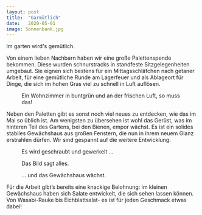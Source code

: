 ```yaml
---
layout: post
title:  "Garmütlich"
date:   2020-05-01
image: Sonnenbank.jpg
---
```


<p class="intro"><span class="dropcap">I</span>m garten wird's gemütlich. </p>

Von einem lieben Nachbarn haben wir eine große Palettenspende bekommen. Diese wurden schnurstracks in standfeste Sitzgelegenheiten umgebaut. Sie eignen sich bestens für ein Mittagsschläfchen nach getaner Arbeit, für eine gemütliche Runde am Lagerfeuer und als Ablageort für Dinge, die sich im hohen Gras viel zu schnell in Luft auflösen. 

<figure>
	<img src="{{ '/assets/img/Moebel.jpg' | prepend: site.baseurl }}" alt=""> 
	<figcaption>Ein Wohnzimmer in buntgrün und an der frischen Luft, so muss das!</figcaption>
</figure>

Neben den Paletten gibt es sonst noch viel neues zu entdecken, wie das im Mai so üblich ist. Am wenigsten zu übersehen ist wohl das Gerüst, was im hinteren Teil des Gartens, bei den Bienen, empor wächst. Es ist ein solides stabiles Gewächshaus aus großen Fenstern, die nun in ihrem neuem Glanz erstrahlen dürfen. Wir sind gespannt auf die weitere Entwicklung. 

<figure>
	<img src="{{ '/assets/img/Gewachshaus1.jpg' | prepend: site.baseurl }}" alt=""> 
	<figcaption>Es wird geschraubt und gewerkelt ...</figcaption>
</figure>

<figure>
	<img src="{{ '/assets/img/Gewachshaus2.jpg' | prepend: site.baseurl }}" alt=""> 
	<figcaption>Das Bild sagt alles.</figcaption>
</figure>

<figure>
	<img src="{{ '/assets/img/Gewachshaus3.jpg' | prepend: site.baseurl }}" alt=""> 
	<figcaption>... und das Gewächshaus wächst.</figcaption>
</figure>

Für die Arbeit gibt’s bereits eine knackige Belohnung: im kleinen Gewächshaus haben sich Salate entwickelt, die sich sehen lassen können. Von Wasabi-Rauke bis Eichblattsalat- es ist für jeden Geschmack etwas dabei!

<img src="{{ '/assets/img/Salat.jpg' | prepend: site.baseurl }}" alt=""> 